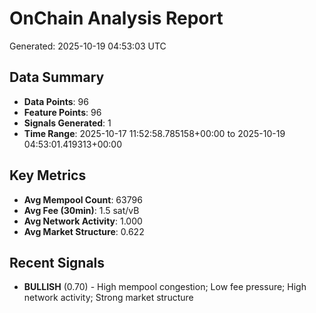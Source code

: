 # OnChain Analysis Report
Generated: 2025-10-19 04:53:03 UTC

## Data Summary
- **Data Points**: 96
- **Feature Points**: 96
- **Signals Generated**: 1
- **Time Range**: 2025-10-17 11:52:58.785158+00:00 to 2025-10-19 04:53:01.419313+00:00

## Key Metrics
- **Avg Mempool Count**: 63796
- **Avg Fee (30min)**: 1.5 sat/vB
- **Avg Network Activity**: 1.000
- **Avg Market Structure**: 0.622

## Recent Signals
- **BULLISH** (0.70) - High mempool congestion; Low fee pressure; High network activity; Strong market structure
